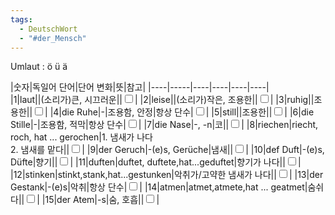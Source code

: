 ```yaml
---
tags:
  - DeutschWort
  - "#der_Mensch"
---
```



Umlaut : ö ü ä

|숫자|독일어 단어|단어 변화|뜻|참고|
|----|-----|----|----|----|----|   
|1|laut||(소리가)큰, 시끄러운||<input type="checkbox">|
|2|leise||(소리가)작은, 조용한||<input type="checkbox">|
|3|ruhig||조용한||<input type="checkbox">|
|4|die Ruhe|-|조용함, 안정|항상 단수|<input type="checkbox">|
|5|still||조용한||<input type="checkbox">|
|6|die Stille|-|조용함, 적막|항상 단수|<input type="checkbox">|
|7|die Nase|-, -n|코||<input type="checkbox">|
|8|riechen|riecht, roch, hat ... gerochen|1. 냄새가 나다 <br> 2. 냄새를 맡다||<input type="checkbox">|
|9|der Geruch|-(e)s, Gerüche|냄새||<input type="checkbox">|
|10|def Duft|-(e)s, Düfte|향기||<input type="checkbox">|
|11|duften|duftet, duftete,hat...geduftet|향기가 나다||<input type="checkbox">|
|12|stinken|stinkt,stank,hat...gestunken|악취가/고약한 냄새가 나다||<input type="checkbox">|
|13|der Gestank|-(e)s|악취|항상 단수|<input type="checkbox">|
|14|atmen|atmet,atmete,hat ... geatmet|숨쉬다||<input type="checkbox">|
|15|der Atem|-s|숨, 호흡||<input type="checkbox">|



